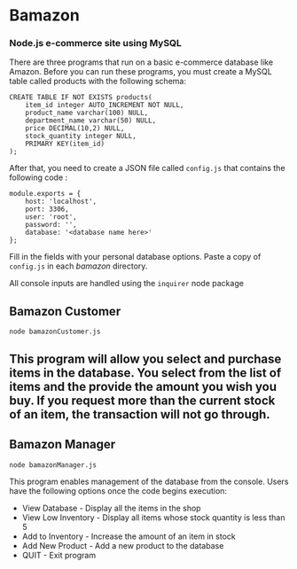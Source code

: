 # Bamazon
### Node.js e-commerce site using MySQL

There are three programs that run on a basic e-commerce database like Amazon. 
Before you can run these programs, you must create a MySQL table called products with the following schema:

```
CREATE TABLE IF NOT EXISTS products(
	item_id integer AUTO_INCREMENT NOT NULL,
	product_name varchar(100) NULL,
	department_name varchar(50) NULL,
	price DECIMAL(10,2) NULL,
	stock_quantity integer NULL,
	PRIMARY KEY(item_id)
);
```
After that, you need to create a JSON file called `config.js` that contains the following code : 

```
module.exports = {
	host: 'localhost',
	port: 3306,
	user: 'root',
	password: '',
	database: '<database name here>'
};
```
Fill in the fields with your personal database options. Paste a copy of `config.js` in each *bamazon* directory.

All console inputs are handled using the `inquirer` node package

## Bamazon Customer

`node bamazonCustomer.js`

This program will allow you select and purchase items in the database. You select from the list of items and the provide the amount
you wish you buy.  If you request more than the current stock of an item, the transaction will not go through.
---
## Bamazon Manager

`node bamazonManager.js`

This program enables management of the database from the console. Users have the following options once the code begins execution: 

* View Database - Display all the items in the shop
* View Low Inventory - Display all items whose stock quantity is less than 5
* Add to Inventory - Increase the amount of an item in stock
* Add New Product - Add a new product to the database
* QUIT - Exit program


